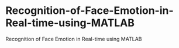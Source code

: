 # Recognition-of-Face-Emotion-in-Real-time-using-MATLAB
Recognition of Face Emotion in Real-time using MATLAB

